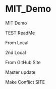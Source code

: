 # MIT_Demo
MIT Demo


TEST ReadMe

From Local

2nd Local

From GitHub Site

Master update


Make Conflict SITE
